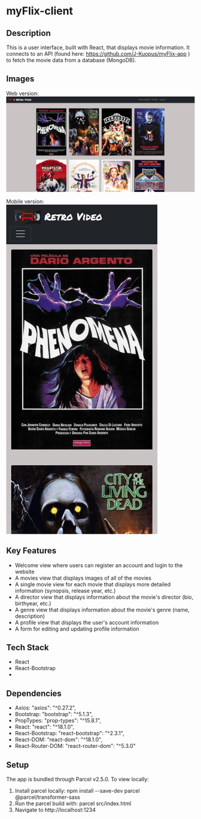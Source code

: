 # myFlix-client

## Description
This is a user interface, built with React, that displays movie information. It connects to an API (found here: https://github.com/J-Kuopus/myFlix-app ) to fetch the movie data from a database (MongoDB). 

## Images

Web version:
![Retro Video Web Version](img/retro-video-site1.jpg?raw=true "Title")

Mobile version:
<br/>
![Retro Video Web Version](img/retro-video-site2.jpg?raw=true "Title")

## Key Features

- Welcome view where users can register an account and login to the website
- A movies view that displays images of all of the movies
- A single movie view for each movie that displays more detailed information (synopsis, release year, etc.)
- A director view that displays information about the movie's director (bio, birthyear, etc.)
- A genre view that displays information about the movie's genre (name, description)
- A profile view that displays the user's account information
- A form for editing and updating profile information

## Tech Stack

- React
- React-Bootstrap
- 
## Dependencies

- Axios: "axios": "^0.27.2",
- Bootstrap: "bootstrap": "^5.1.3",
- PropTypes: "prop-types": "^15.8.1",
- React: "react": "^18.1.0",
- React-Bootstrap: "react-bootstrap": "^2.3.1",
- React-DOM: "react-dom": "^18.1.0",
- React-Router-DOM: "react-router-dom": "^5.3.0"

## Setup

The app is bundled through Parcel v2.5.0. To view locally:

1. Install parcel locally: npm install --save-dev parcel @parcel/transformer-sass
2. Run the parcel build with: parcel src/index.html
3. Navigate to http://localhost:1234

